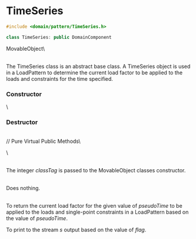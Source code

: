 # TimeSeries

```cpp
#include <domain/pattern/TimeSeries.h>

class TimeSeries: public DomainComponent
```

MovableObject\

\
The TimeSeries class is an abstract base class. A TimeSeries object is
used in a LoadPattern to determine the current load factor to be applied
to the loads and constraints for the time specified.

### Constructor

\
### Destructor

\
// Pure Virtual Public Methods\

\

\
The integer *classTag* is passed to the MovableObject classes
constructor.

\
Does nothing.

\
To return the current load factor for the given value of *pseudoTime* to
be applied to the loads and single-point constraints in a LoadPattern
based on the value of *pseudoTime*.

To print to the stream *s* output based on the value of *flag*.
